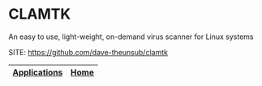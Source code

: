# CLAMTK

 An easy to use, light-weight, on-demand virus scanner for Linux systems

 SITE: https://github.com/dave-theunsub/clamtk

 | [Applications](https://portable-linux-apps.github.io/apps.html) | [Home](https://portable-linux-apps.github.io)
 | --- | --- |
